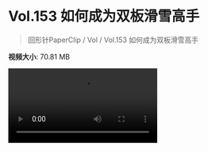 # Vol.153 如何成为双板滑雪高手

> 回形针PaperClip / Vol / Vol.153 如何成为双板滑雪高手

**视频大小**: 70.81 MB

<div class="video"><video src="https://file.hsyhx.top/archive/PaperClip/Vol/153.mp4" controls preload>🤔 您的浏览器不支持 video 标签</video></div>